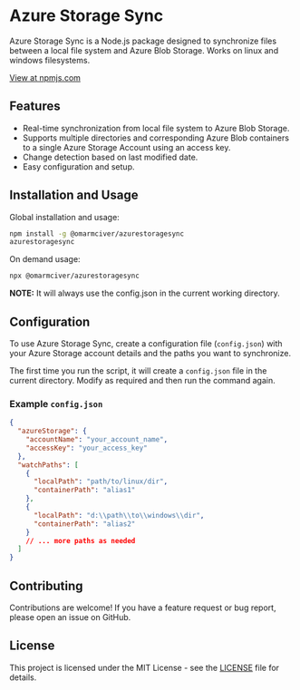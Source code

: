 # Azure Storage Sync

Azure Storage Sync is a Node.js package designed to synchronize files between a local file system and Azure Blob Storage. Works on linux and windows filesystems.

[View at npmjs.com](https://www.npmjs.com/package/@omarmciver/azurestoragesync)

## Features

- Real-time synchronization from local file system to Azure Blob Storage.
- Supports multiple directories and corresponding Azure Blob containers to a single Azure Storage Account using an access key.
- Change detection based on last modified date.
- Easy configuration and setup.

## Installation and Usage

Global installation and usage:
```bash
npm install -g @omarmciver/azurestoragesync
azurestoragesync
```

On demand usage:
```bash
npx @omarmciver/azurestoragesync
```

**NOTE:** It will always use the config.json in the current working directory.

## Configuration

To use Azure Storage Sync, create a configuration file (`config.json`) with your Azure Storage account details and the paths you want to synchronize.

The first time you run the script, it will create a `config.json` file in the current directory. Modify as required and then run the command again.


### Example `config.json`

```json
{
  "azureStorage": {
    "accountName": "your_account_name",
    "accessKey": "your_access_key"
  },
  "watchPaths": [
    {
      "localPath": "path/to/linux/dir",
      "containerPath": "alias1"
    },
    {
      "localPath": "d:\\path\\to\\windows\\dir",
      "containerPath": "alias2"
    }
    // ... more paths as needed
  ]
}
```




## Contributing

Contributions are welcome! If you have a feature request or bug report, please open an issue on GitHub.

## License

This project is licensed under the MIT License - see the [LICENSE](LICENSE.md) file for details.
